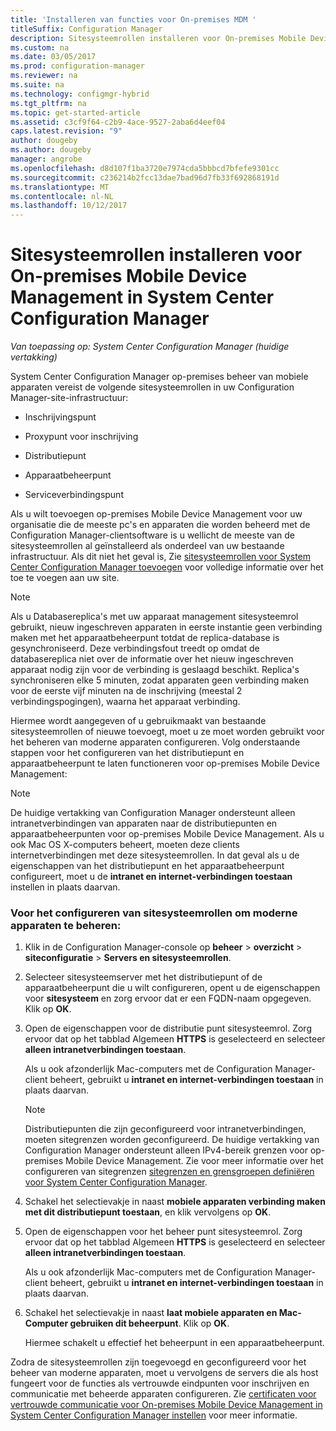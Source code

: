 ```yaml
---
title: 'Installeren van functies voor On-premises MDM '
titleSuffix: Configuration Manager
description: Sitesysteemrollen installeren voor On-premises Mobile Device Management in System Center Configuration Manager.
ms.custom: na
ms.date: 03/05/2017
ms.prod: configuration-manager
ms.reviewer: na
ms.suite: na
ms.technology: configmgr-hybrid
ms.tgt_pltfrm: na
ms.topic: get-started-article
ms.assetid: c3cf9f64-c2b9-4ace-9527-2aba6d4eef04
caps.latest.revision: "9"
author: dougeby
ms.author: dougeby
manager: angrobe
ms.openlocfilehash: d8d107f1ba3720e7974cda5bbbcd7bfefe9301cc
ms.sourcegitcommit: c236214b2fcc13dae7bad96d7fb33f692868191d
ms.translationtype: MT
ms.contentlocale: nl-NL
ms.lasthandoff: 10/12/2017
---
```

# <a name="install-site-system-roles-for-on-premises-mobile-device-management-in-system-center-configuration-manager"></a>Sitesysteemrollen installeren voor On-premises Mobile Device Management in System Center Configuration Manager

*Van toepassing op: System Center Configuration Manager (huidige vertakking)*

System Center Configuration Manager op\-premises beheer van mobiele apparaten vereist de volgende sitesysteemrollen in uw Configuration Manager-site-infrastructuur:  

-   Inschrijvingspunt  

-   Proxypunt voor inschrijving  

-   Distributiepunt  

-   Apparaatbeheerpunt  

-   Serviceverbindingspunt  

 Als u wilt toevoegen op\-premises Mobile Device Management voor uw organisatie die de meeste pc's en apparaten die worden beheerd met de Configuration Manager-clientsoftware is u wellicht de meeste van de sitesysteemrollen al geïnstalleerd als onderdeel van uw bestaande infrastructuur. Als dit niet het geval is, Zie [sitesysteemrollen voor System Center Configuration Manager toevoegen](../../core/servers/deploy/configure/add-site-system-roles.md) voor volledige informatie over het toe te voegen aan uw site.  

> [!NOTE]  
>  Als u Databasereplica's met uw apparaat management sitesysteemrol gebruikt, nieuw ingeschreven apparaten in eerste instantie geen verbinding maken met het apparaatbeheerpunt totdat de replica-database is gesynchroniseerd. Deze verbindingsfout treedt op omdat de databasereplica niet over de informatie over het nieuw ingeschreven apparaat nodig zijn voor de verbinding is geslaagd beschikt. Replica's synchroniseren elke 5 minuten, zodat apparaten geen verbinding maken voor de eerste vijf minuten na de inschrijving (meestal 2 verbindingspogingen), waarna het apparaat verbinding.  

 Hiermee wordt aangegeven of u gebruikmaakt van bestaande sitesysteemrollen of nieuwe toevoegt, moet u ze moet worden gebruikt voor het beheren van moderne apparaten configureren. Volg onderstaande stappen voor het configureren van het distributiepunt en apparaatbeheerpunt te laten functioneren voor op\-premises Mobile Device Management:  

> [!NOTE]  
>  De huidige vertakking van Configuration Manager ondersteunt alleen intranetverbindingen van apparaten naar de distributiepunten en apparaatbeheerpunten voor op\-premises Mobile Device Management. Als u ook Mac OS X-computers beheert, moeten deze clients internetverbindingen met deze sitesysteemrollen. In dat geval als u de eigenschappen van het distributiepunt en het apparaatbeheerpunt configureert, moet u de **intranet en internet-verbindingen toestaan** instellen in plaats daarvan.  

### <a name="to-configure-site-system-roles-to-manage-modern-devices"></a>Voor het configureren van sitesysteemrollen om moderne apparaten te beheren:  

1.  Klik in de Configuration Manager-console op **beheer** > **overzicht** > **siteconfiguratie** > **Servers en sitesysteemrollen**.  

2.  Selecteer sitesysteemserver met het distributiepunt of de apparaatbeheerpunt die u wilt configureren, opent u de eigenschappen voor **sitesysteem** en zorg ervoor dat er een FQDN-naam opgegeven. Klik op **OK**.  

3.  Open de eigenschappen voor de distributie punt sitesysteemrol. Zorg ervoor dat op het tabblad Algemeen **HTTPS** is geselecteerd en selecteer **alleen intranetverbindingen toestaan**.  

     Als u ook afzonderlijk Mac-computers met de Configuration Manager-client beheert, gebruikt u **intranet en internet-verbindingen toestaan** in plaats daarvan.  

    > [!NOTE]  
    >  Distributiepunten die zijn geconfigureerd voor intranetverbindingen, moeten sitegrenzen worden geconfigureerd. De huidige vertakking van Configuration Manager ondersteunt alleen IPv4-bereik grenzen voor op\-premises Mobile Device Management. Zie voor meer informatie over het configureren van sitegrenzen [sitegrenzen en grensgroepen definiëren voor System Center Configuration Manager](../../core/servers/deploy/configure/define-site-boundaries-and-boundary-groups.md).  

4.  Schakel het selectievakje in naast **mobiele apparaten verbinding maken met dit distributiepunt toestaan**, en klik vervolgens op **OK**.  

5.  Open de eigenschappen voor het beheer punt sitesysteemrol. Zorg ervoor dat op het tabblad Algemeen **HTTPS** is geselecteerd en selecteer **alleen intranetverbindingen toestaan**.  

     Als u ook afzonderlijk Mac-computers met de Configuration Manager-client beheert, gebruikt u **intranet en internet-verbindingen toestaan** in plaats daarvan.  

6.  Schakel het selectievakje in naast **laat mobiele apparaten en Mac-Computer gebruiken dit beheerpunt**. Klik op **OK**.  

     Hiermee schakelt u effectief het beheerpunt in een apparaatbeheerpunt.  

 Zodra de sitesysteemrollen zijn toegevoegd en geconfigureerd voor het beheer van moderne apparaten, moet u vervolgens de servers die als host fungeert voor de functies als vertrouwde eindpunten voor inschrijven en communicatie met beheerde apparaten configureren. Zie [certificaten voor vertrouwde communicatie voor On-premises Mobile Device Management in System Center Configuration Manager instellen](../../mdm/get-started/set-up-certificates-on-premises-mdm.md) voor meer informatie.  
